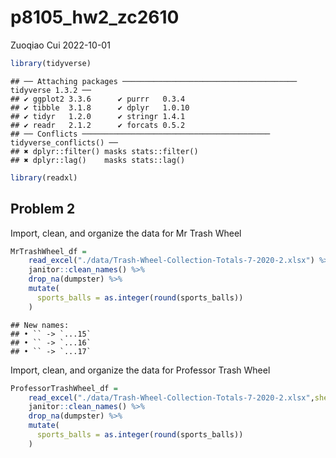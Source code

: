 p8105_hw2_zc2610
================
Zuoqiao Cui
2022-10-01

``` r
library(tidyverse)
```

    ## ── Attaching packages ─────────────────────────────────────── tidyverse 1.3.2 ──
    ## ✔ ggplot2 3.3.6      ✔ purrr   0.3.4 
    ## ✔ tibble  3.1.8      ✔ dplyr   1.0.10
    ## ✔ tidyr   1.2.0      ✔ stringr 1.4.1 
    ## ✔ readr   2.1.2      ✔ forcats 0.5.2 
    ## ── Conflicts ────────────────────────────────────────── tidyverse_conflicts() ──
    ## ✖ dplyr::filter() masks stats::filter()
    ## ✖ dplyr::lag()    masks stats::lag()

``` r
library(readxl)
```

## Problem 2

Import, clean, and organize the data for Mr Trash Wheel

``` r
MrTrashWheel_df = 
    read_excel("./data/Trash-Wheel-Collection-Totals-7-2020-2.xlsx") %>% 
    janitor::clean_names() %>% 
    drop_na(dumpster) %>% 
    mutate(
      sports_balls = as.integer(round(sports_balls))
    )
```

    ## New names:
    ## • `` -> `...15`
    ## • `` -> `...16`
    ## • `` -> `...17`

Import, clean, and organize the data for Professor Trash Wheel

``` r
ProfessorTrashWheel_df = 
    read_excel("./data/Trash-Wheel-Collection-Totals-7-2020-2.xlsx",sheet = "Professor Trash Wheel") %>% 
    janitor::clean_names() %>% 
    drop_na(dumpster) %>% 
    mutate(
      sports_balls = as.integer(round(sports_balls))
    )
```
